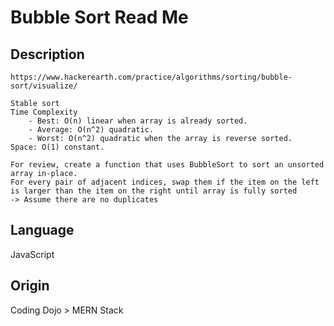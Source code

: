 # Bubble Sort Read Me

## Description

    https://www.hackerearth.com/practice/algorithms/sorting/bubble-sort/visualize/

    Stable sort
    Time Complexity
        - Best: O(n) linear when array is already sorted.
        - Average: O(n^2) quadratic.
        - Worst: O(n^2) quadratic when the array is reverse sorted.
    Space: O(1) constant.

    For review, create a function that uses BubbleSort to sort an unsorted array in-place.
    For every pair of adjacent indices, swap them if the item on the left is larger than the item on the right until array is fully sorted
    -> Assume there are no duplicates

## Language

JavaScript

## Origin

Coding Dojo > MERN Stack